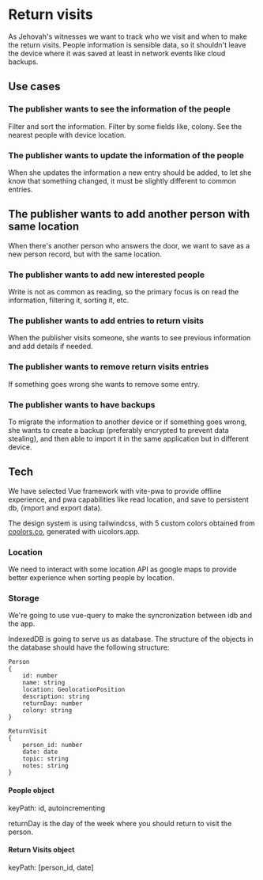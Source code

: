 # Return visits

As Jehovah's witnesses we want to track who we visit and when to make the return
visits. People information is sensible data, so it shouldn't leave the device
where it was saved at least in network events like cloud backups.

## Use cases

### The publisher wants to see the information of the people

Filter and sort the information.
Filter by some fields like, colony.
See the nearest people with device location.

### The publisher wants to update the information of the people

When she updates the information a new entry should be added, to let she know
that something changed, it must be slightly different to common entries.

## The publisher wants to add another person with same location

When there's another person who answers the door, we want to save as a new
person record, but with the same location.

### The publisher wants to add new interested people

Write is not as common as reading, so the primary focus is on read the
information, filtering it, sorting it, etc.

### The publisher wants to add entries to return visits

When the publisher visits someone, she wants to see previous information and add
details if needed.

### The publisher wants to remove return visits entries

If something goes wrong she wants to remove some entry.

### The publisher wants to have backups

To migrate the information to another device or if something goes wrong, she
wants to create a backup (preferably encrypted to prevent data stealing), and
then able to import it in the same application but in different device.

## Tech

We have selected Vue framework with vite-pwa to provide offline experience, and
pwa capabilities like read location, and save to persistent db, (import and
export data).

The design system is using tailwindcss, with 5 custom colors obtained from
[coolors.co](https://coolors.co/7fb069-fffbbd-e6aa68-ca3c25-1d1a05), generated
with uicolors.app.

### Location

We need to interact with some location API as google maps to provide better
experience when sorting people by location.

### Storage

We're going to use vue-query to make the syncronization between idb and the app.

IndexedDB is going to serve us as database.
The structure of the objects in the database should have the following
structure:

```
Person
{
	id: number
	name: string
	location: GeolocationPosition
	description: string
	returnDay: number
	colony: string
}

ReturnVisit
{
	person_id: number
	date: date
	topic: string
	notes: string
}
```

#### People object

keyPath: id, autoincrementing

returnDay is the day of the week where you should return to visit the person.

#### Return Visits object

keyPath: [person_id, date]
